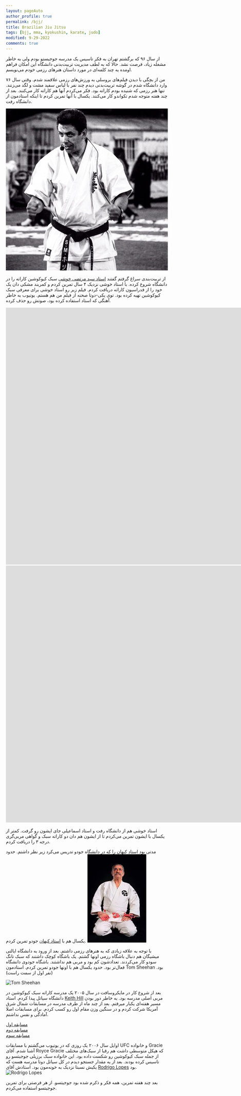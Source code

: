 ```yaml
---
layout: pageAuto
author_profile: true
permalink: /bjj/
title: Brazilian Jiu Jitsu
tags: [bjj, mma, kyokushin, karate, judo]
modified: 9-29-2022
comments: true
---
```

از سال ۹۶ که برگشتم تهران به فکر تاسیس یک مدرسه جوجیستو بودم ولی به خاطر مشغله زیاد، فرصت نشد. حالا که به لطف مدیریت تربیت‌بدنی دانشگاه این امکان فراهم اومده یه چند کلمه‌ای در مورد داستان هنرهای رزمی خودم می‌نویسم.

من از بچگی با دیدن فیلم‌های بروسلی به ورزش‌های رزمی علاقمند شدم. وقتی سال ۷۶ وارد دانشگاه شدم در گوشه تربیت‌بدنی دیدم چند نفر با لباس سفید مشت و لگد می‌زنند. تنها هنر رزمی که شنیده بودم کاراته بود. فکر می‌کردم آنها هم کاراته کار می‌کنند. بعد از چند هفته متوجه شدم تکواندو کار می‌کنند. یکسال با آنها تمرین کردم تا اینکه استادمون از دانشگاه رفت.

<img src="assets/images/khoshi.jpg" title="استاد خوشی" alt="استاد خوشی" />

از تربیت‌بندی سراغ گرفتم گفتند <a href="https://www.instagram.com/kyokushinkhoshi/">استاد سید مرتضی خوشی</a>  سبک کیوکوشین کاراته را در دانشگاه شروع کرده. با استاد خوشی نزدیک ۴ سال تمرین کردم و کمربند مشکی دان یک خود را از فدراسیون کاراته دریافت کردم. فیلم زیر رو استاد خوشی برای معرفی سبک کیوکوشین تهیه کرده بود. توی یکی-دوتا صحنه از فیلم من هم هستم. یوتیوب به خاطر آهنگی که استاد استفاده کرده بود، صوتش رو حذف کرده.

<iframe width="1903" height="800" src="https://www.youtube.com/embed/hXFMtYS6zMo" title="Part1: Kyokushin Karate by Shihan Khoshi" frameborder="0" allow="accelerometer; autoplay; clipboard-write; encrypted-media; gyroscope; picture-in-picture" allowfullscreen></iframe>

<iframe width="1903" height="800" src="https://www.youtube.com/embed/z8XBvibSvWU" title="Part2: Kyokushin Karate by Shihan Khoshi" frameborder="0" allow="accelerometer; autoplay; clipboard-write; encrypted-media; gyroscope; picture-in-picture" allowfullscreen></iframe>


استاد خوشی هم از دانشگاه رفت و استاد اسماعیلی جای ایشون رو گرفت. کمتر از یکسال با ایشون تمرین می‌کردم تا از ایشون هم دان دو کاراته سبک و گواهی مربی‌گری درجه ۳ را دریافت کردم. 

مدتی بود استاد کیهان را که در دانشگاه جودو تدریس می‌کرد زیر نظر داشتم. حدود یکسال هم با <a href="https://www.instagram.com/kayhan_judo/">استاد کیهان</a>  جودو تمرین کردم.
<img src="assets/images/keyhan.jpg" alt="استاد کیهان" title="استاد کیهان" />

با توجه به علاقه زیادی که به هنرهای رزمی داشتم. بعد از ورود به دانشگاه ایالتی میشیگان هم دنبال باشگاه رزمی اونها گشتم. یک باشگاه کوچک داشتند که سبک تانگ سودو کار می‌کردند. تعدادشون کم بود و مربی هم نداشتند. باشگاه جودوی دانشگاه فعال‌تر بود. حدود یکسال هم با اونها جودو تمرین کردم. استادمون Tom Sheehan بود. 
(نفر اول از سمت راست)

<img src="http://supportforstudents.msu.edu/files/editor/1442796405-judo2.jpg" alt="Tom Sheehan" title="Tom Sheehan, on the right">

بعد از شروع کار در مایکروسافت در سال ۲۰۰۵ یک مدرسه کاراته سبک کیوکوشین در دانشگاه سیاتل پیدا کردم. استاد 
<a href="https://www.facebook.com/seattle.kyokushin">Keith Hill</a>
مربی اصلی مدرسه بود. به خاطر دور بودن مسیر هفته‌‌ای یکبار میرفتم. بعد از چند ماه از طرف مدرسه در مسابقات شمال شرق آمریکا شرکت کردم و در سنگین وزن مقام اول رو کسب کردم. برای مسابقات اصلا آمادگی و نفس نداشتم.

<a href="https://www.youtube.com/watch?v=LUxwe3Viw70">مسابقه اول</a><br>
<a href="https://www.youtube.com/watch?v=otMJ5dBBh8M">مسابقه دوم</a><br>
<a href="https://www.youtube.com/watch?v=uT9MPbJd0Lg">مسابقه سوم</a><br>

اوایل سال ۲۰۰۶ یک روزی که در یوتیوب می‌گشتم با مسابقات
UFC
و خانواده 
Gracie
آشنا شدم. آقای 
Royce Gracie
که هیکل متوسطی داشت هم رقبا از سبک‌های مختلف از جمله سبک کیوکوشین رو شکست داده بود. این خانواده سبک برزیلی جوجیتسو رو تاسیس کرده بودند. بعد از یه مقدار جستجو دیدم در کل سیاتل دوتا مدرسه هست که یکیش نسبتا نزدیک به خونه‌مون بود. 
استادش آقای <a href="https://www.instagram.com/rodrigolopesgbseattle/">Rodrigo Lopes</a> بود.
<image src="assets/images/bjj_rodrigo.jpg" alt="Rodrigo Lopes" title="Rodrigo Lopes"/>

بعد چند هفته تمرین، همه فکر و ذکرم شده بود جوجیتسو. از هر فرصتی برای تمرین جوجیتسو استفاده می‌کردم. 